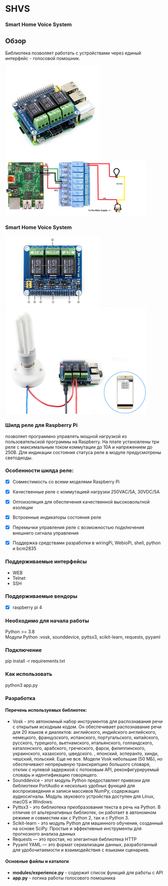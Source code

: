 # SHVS
### Smart Home Voice System
## Обзор
Библиотека позволяет работать с устройствами через единый интерфейс - голосовой помошник. 

<img src="https://github.com/HackTeam87/SHVS/blob/main/img/relay2.jpg" width="300">      <img src="https://github.com/HackTeam87/SHVS/blob/main/img/relay1.jpg" width="450">

### Smart Home Voice System
<img src="https://github.com/HackTeam87/SHVS/blob/main/img/RPi-Relay-Board-intro.jpg" width="300">      <img src="https://github.com/HackTeam87/SHVS/blob/main/img/RPi-Relay-Board-4.gif" width="450">
### Шилд реле для Raspberry Pi
позволяет программно управлять мощной нагрузкой из пользовательской программы на Raspberry. На плате установлены три реле с максимальным током коммутации до 10А и напряжением до 250В. 
Для индикации состояния статуса реле в модуле предусмотрены светодиоды.
### Особенности шилда реле:
- [x] Совместимость со всеми моделями Raspberry Pi
- [x] Качественные реле с коммутацией нагрузки 250VAC/5A, 30VDC/5A
- [x] Оптоизоляция для обеспечения качественной высоковольтной изоляции
- [x] Встроенные индикаторы состояния реле
- [x] Перемычки управления реле с возможностью подключения внешнего сигнала управления
- [x] Поддержка средствами разработки в wiringPi, WebioPi, shell, python и bcm2835



### Поддерживаемые интерфейсы 
* WEB
* Telnet
* SSH 


### Поддерживаемые вендоры
- [x] raspberry pi 4


### Необходимо для начала работы   
Python >= 3.8    
Модули Python :vosk, sounddevice, pyttsx3, scikit-learn, requests, pyyaml


### Подключение
pip install -r requirements.txt

### Как использовать
python3 app.py

### Разработка
#### Перечень используемых библиотек:
* Vosk - это автономный набор инструментов для распознавания речи с открытым исходным кодом. Он обеспечивает распознавание речи для 20 языков и диалектов: английского, индийского английского, немецкого, французского, испанского, португальского, китайского, русского, турецкого, вьетнамского, итальянского, голландского, каталонского, арабского, греческого, фарси, филиппинского, украинского, казахского, шведского. , японский, эсперанто, хинди, чешский, польский. Еще не все. Модели Vosk небольшие (50 МБ), но обеспечивают непрерывную транскрипцию большого словаря, отклик с нулевой задержкой с потоковым API, реконфигурируемый словарь и идентификацию говорящего.
* Sounddevice - этот модуль Python предоставляет привязки для библиотеки PortAudio и несколько удобных функций для воспроизведения и записи массивов NumPy, содержащих аудиосигналы. Модуль звукового устройства доступен для Linux, macOS и Windows.
* Pyttsx3 - это библиотека преобразования текста в речь на Python. В отличие от альтернативных библиотек, он работает в автономном режиме и совместим как с Python 2, так и с Python 3.
* Scikit-learn - это модуль Python для машинного обучения, созданный на основе SciPy. Простые и эффективные инструменты для прогнозного анализа данных
* Requests — это простая, но элегантная библиотека HTTP
* Pyyaml YAML — это формат сериализации данных, разработанный для удобочитаемости и взаимодействия с языками сценариев.
#### Основные файлы и каталоги
* **modules/experience.py** - содержит список функций для работы с API
* **app.py** - логика работы голосового помошника

